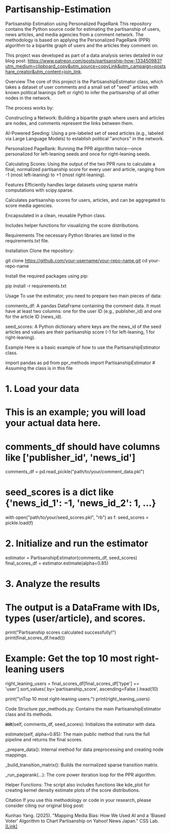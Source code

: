 # Partisanship-Estimation
Partisanship Estimation using Personalized PageRank
This repository contains the Python source code for estimating the partisanship of users, news articles, and media agencies from a comment network. The methodology is based on applying the Personalized PageRank (PPR) algorithm to a bipartite graph of users and the articles they comment on.

This project was developed as part of a data analysis series detailed in our blog post: https://www.patreon.com/posts/partisanship-how-133450983?utm_medium=clipboard_copy&utm_source=copyLink&utm_campaign=postshare_creator&utm_content=join_link.

Overview
The core of this project is the PartisanshipEstimator class, which takes a dataset of user comments and a small set of "seed" articles with known political leanings (left or right) to infer the partisanship of all other nodes in the network.

The process works by:

Constructing a Network: Building a bipartite graph where users and articles are nodes, and comments represent the links between them.

AI-Powered Seeding: Using a pre-labeled set of seed articles (e.g., labeled via Large Language Models) to establish political "anchors" in the network.

Personalized PageRank: Running the PPR algorithm twice—once personalized for left-leaning seeds and once for right-leaning seeds.

Calculating Scores: Using the output of the two PPR runs to calculate a final, normalized partisanship score for every user and article, ranging from -1 (most left-leaning) to +1 (most right-leaning).

Features
Efficiently handles large datasets using sparse matrix computations with scipy.sparse.

Calculates partisanship scores for users, articles, and can be aggregated to score media agencies.

Encapsulated in a clean, reusable Python class.

Includes helper functions for visualizing the score distributions.

Requirements
The necessary Python libraries are listed in the requirements.txt file.

Installation
Clone the repository:

git clone https://github.com/your-username/your-repo-name.git
cd your-repo-name

Install the required packages using pip:

pip install -r requirements.txt

Usage
To use the estimator, you need to prepare two main pieces of data:

comments_df: A pandas DataFrame containing the comment data. It must have at least two columns: one for the user ID (e.g., publisher_id) and one for the article ID (news_id).

seed_scores: A Python dictionary where keys are the news_id of the seed articles and values are their partisanship score (-1 for left-leaning, 1 for right-leaning).

Example
Here is a basic example of how to use the PartisanshipEstimator class.

import pandas as pd
from ppr_methods import PartisanshipEstimator # Assuming the class is in this file

# 1. Load your data
# This is an example; you will load your actual data here.
# comments_df should have columns like ['publisher_id', 'news_id']
comments_df = pd.read_pickle("path/to/your/comment_data.pkl")

# seed_scores is a dict like {'news_id_1': -1, 'news_id_2': 1, ...}
with open("path/to/your/seed_scores.pkl", "rb") as f:
    seed_scores = pickle.load(f)

# 2. Initialize and run the estimator
estimator = PartisanshipEstimator(comments_df, seed_scores)
final_scores_df = estimator.estimate(alpha=0.85)

# 3. Analyze the results
# The output is a DataFrame with IDs, types (user/article), and scores.
print("Partisanship scores calculated successfully!")
print(final_scores_df.head())

# Example: Get the top 10 most right-leaning users
right_leaning_users = final_scores_df[final_scores_df['type'] == 'user'].sort_values(
    by='partisanship_score', ascending=False
).head(10)

print("\nTop 10 most right-leaning users:")
print(right_leaning_users)

Code Structure
ppr_methods.py: Contains the main PartisanshipEstimator class and its methods.

__init__(self, comments_df, seed_scores): Initializes the estimator with data.

estimate(self, alpha=0.85): The main public method that runs the full pipeline and returns the final scores.

_prepare_data(): Internal method for data preprocessing and creating node mappings.

_build_transition_matrix(): Builds the normalized sparse transition matrix.

_run_pagerank(...): The core power iteration loop for the PPR algorithm.

Helper Functions: The script also includes functions like kde_plot for creating kernel density estimate plots of the score distributions.

Citation
If you use this methodology or code in your research, please consider citing our original blog post:

Kunhao Yang. (2025). "Mapping Media Bias: How We Used AI and a 'Biased Voter' Algorithm to Chart Partisanship on Yahoo! News Japan." CSS Lab. [[Link]](https://www.patreon.com/posts/partisanship-how-133450983?utm_medium=clipboard_copy&utm_source=copyLink&utm_campaign=postshare_creator&utm_content=join_link)
